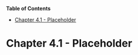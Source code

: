 <!-- START doctoc generated TOC please keep comment here to allow auto update -->
<!-- DON'T EDIT THIS SECTION, INSTEAD RE-RUN doctoc TO UPDATE -->
**Table of Contents**

- [Chapter 4.1 - Placeholder](#chapter-41---placeholder)

<!-- END doctoc generated TOC please keep comment here to allow auto update -->

# Chapter 4.1 - Placeholder
